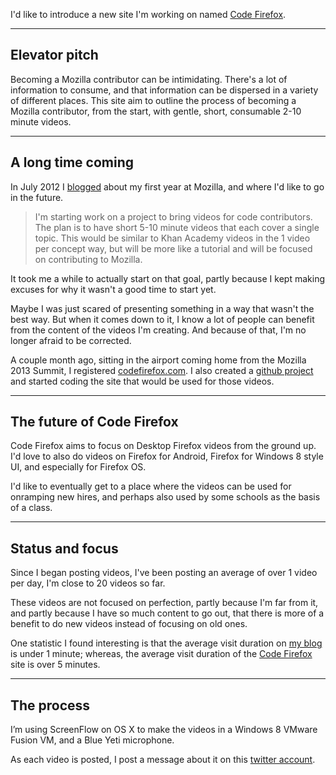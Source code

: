 I'd like to introduce a new site I'm working on named [Code Firefox][codefirefox].

---

## Elevator pitch

Becoming a Mozilla contributor can be intimidating. There's a lot of information to consume, and that information can be dispersed in a variety of different places. This site aim to outline the process of becoming a Mozilla contributor, from the start, with gentle, short, consumable 2-10 minute videos.

---

## A long time coming

In July 2012 I [blogged][1] about my first year at Mozilla, and where I'd like to go in the future.

> I'm starting work on a project to bring videos for code contributors. The plan is to have short 5-10 minute videos
> that each cover a single topic. This would be similar to Khan Academy videos in the 1 video per concept way, but
> will be more like a tutorial and will be focused on contributing to Mozilla.

It took me a while to actually start on that goal, partly because I kept making excuses for why it wasn't a good time to start yet.

Maybe I was just scared of presenting something in a way that wasn't the best way.  But when it comes down to it, I know a lot of people can benefit from the content of the videos I'm creating. And because of that, I'm no longer afraid to be corrected.

A couple month ago, sitting in the airport coming home from the Mozilla 2013 Summit, I registered [codefirefox.com][codefirefox].
I also created a [github project][github] and started coding the site that would be used for those videos.

---

## The future of Code Firefox

Code Firefox aims to focus on Desktop Firefox videos from the ground up. I'd love to also do videos on Firefox for Android, Firefox for Windows 8 style UI, and especially for Firefox OS.

I'd like to eventually get to a place where the videos can be used for onramping new hires, and perhaps also used by some schools as the basis of a class.

---

## Status and focus

Since I began posting videos, I've been posting an average of over 1 video per day, I'm close to 20 videos so far.

These videos are not focused on perfection, partly because I'm far from it, and partly because I have so much content to go out, that there is more of a benefit to do new videos instead of focusing on old ones.

One statistic I found interesting is that the average visit duration on [my blog][myblog] is under 1 minute; whereas, the average visit duration of the [Code Firefox][codefirefox] site is over 5 minutes.

---

## The process

I’m using ScreenFlow on OS X to make the videos in a Windows 8 VMware Fusion VM, and a Blue Yeti microphone.

As each video is posted, I post a message about it on this [twitter account][twitters].

[1]: https://brianbondy.com/blog/id/144/retrospection-my-first-year-at-mozilla
[myblog]: https://brianbondy.com
[codefirefox]: http://codefirefox.com
[twitters]: https://twitter.com/codefirefox
[github]: https://github.com/bbondy/codefirefox/
